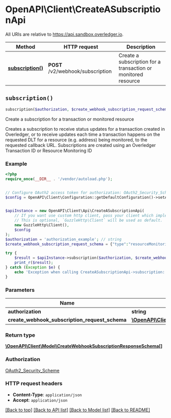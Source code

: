 # OpenAPI\Client\CreateASubscriptionApi

All URIs are relative to https://api.sandbox.overledger.io.

Method | HTTP request | Description
------------- | ------------- | -------------
[**subscription()**](CreateASubscriptionApi.md#subscription) | **POST** /v2/webhook/subscription | Create a subscription for a transaction or monitored resource


## `subscription()`

```php
subscription($authorization, $create_webhook_subscription_request_schema): \OpenAPI\Client\Model\CreateWebhookSubscriptionResponseSchema[]
```

Create a subscription for a transaction or monitored resource

Creates a subscription to receive status updates for a transaction created in Overledger, or to receive updates each time a transaction happens on the requested DLT for a resource (e.g. address) being monitored, to the requested callback URL.  Subscriptions are created using an Overledger Transaction ID or Resource Monitoring ID

### Example

```php
<?php
require_once(__DIR__ . '/vendor/autoload.php');


// Configure OAuth2 access token for authorization: OAuth2_Security_Scheme
$config = OpenAPI\Client\Configuration::getDefaultConfiguration()->setAccessToken('YOUR_ACCESS_TOKEN');


$apiInstance = new OpenAPI\Client\Api\CreateASubscriptionApi(
    // If you want use custom http client, pass your client which implements `GuzzleHttp\ClientInterface`.
    // This is optional, `GuzzleHttp\Client` will be used as default.
    new GuzzleHttp\Client(),
    $config
);
$authorization = 'authorization_example'; // string
$create_webhook_subscription_request_schema = {"type":"resourceMonitoringId","ids":["71633eb9-dcda-4a7d-a176-12ac0d0bb076"],"callbackUrl":"https://callbackurl/endpoint"}; // \OpenAPI\Client\Model\CreateWebhookSubscriptionRequestSchema

try {
    $result = $apiInstance->subscription($authorization, $create_webhook_subscription_request_schema);
    print_r($result);
} catch (Exception $e) {
    echo 'Exception when calling CreateASubscriptionApi->subscription: ', $e->getMessage(), PHP_EOL;
}
```

### Parameters

Name | Type | Description  | Notes
------------- | ------------- | ------------- | -------------
 **authorization** | **string**|  |
 **create_webhook_subscription_request_schema** | [**\OpenAPI\Client\Model\CreateWebhookSubscriptionRequestSchema**](../Model/CreateWebhookSubscriptionRequestSchema.md)|  |

### Return type

[**\OpenAPI\Client\Model\CreateWebhookSubscriptionResponseSchema[]**](../Model/CreateWebhookSubscriptionResponseSchema.md)

### Authorization

[OAuth2_Security_Scheme](../../README.md#OAuth2_Security_Scheme)

### HTTP request headers

- **Content-Type**: `application/json`
- **Accept**: `application/json`

[[Back to top]](#) [[Back to API list]](../../README.md#endpoints)
[[Back to Model list]](../../README.md#models)
[[Back to README]](../../README.md)
